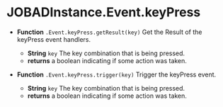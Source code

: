 # JOBADInstance.Event.keyPress

* **Function** `.Event.keyPress.getResult(key)` Get the Result of the keyPress event handlers. 
	* **String** `key` The key combination that is being pressed. 
	* **returns** a boolean indicating if some action was taken. 

* **Function** `.Event.keyPress.trigger(key)` Trigger the keyPress event. 
	* **String** `key` The key combination that is being pressed. 
	* **returns** a boolean indicating if some action was taken. 
